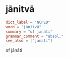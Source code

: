 # jānitvā

``` toml
dict_label = "NCPED"
word = "jānitvā"
summary = "of jānāti"
grammar_comment = "absol."
see_also = ["jānāti"]
```

of jānāti

